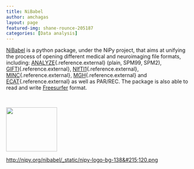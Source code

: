 ```yaml
---
title: NiBabel
author: amchagas
layout: page
featured-img: shane-rounce-205187
categories: [Data analysis]
---
```


[NiBabel](http://nipy.org/nibabel/) is a python package, under the NiPy project, that aims at unifying the process of opening different medical and neuroimaging file formats, including: [ANALYZE](http://www.grahamwideman.com/gw/brain/analyze/formatdoc.htm){.reference.external} (plain, SPM99, SPM2), [GIFTI](http://www.nitrc.org/projects/gifti){.reference.external}, [NIfTI1](http://nifti.nimh.nih.gov/nifti-1/){.reference.external}, [MINC](http://en.wikibooks.org/wiki/MINC/Reference/MINC2.0_File_Format_Reference){.reference.external}, [MGH](http://surfer.nmr.mgh.harvard.edu/fswiki/FsTutorial/MghFormat){.reference.external} and [ECAT](http://xmedcon.sourceforge.net/Docs/Ecat){.reference.external} as well as PAR/REC. The package is also able to read and write [Freesurfer](http://surfer.nmr.mgh.harvard.edu/) format.

&nbsp;

<img class="aligncenter" src="https://i0.wp.com/nipy.org/nibabel/_static/nipy-logo-bg-138x120.png?resize=138%2C120" alt="" width="138" height="120" data-recalc-dims="1" />

http://nipy.org/nibabel/_static/nipy-logo-bg-138&#215;120.png
